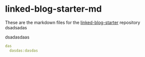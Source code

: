 # linked-blog-starter-md
These are the markdown files for the [linked-blog-starter](https://github.com/matthewwong525/linked-blog-starter) repository
dsadsadas

dsadasdaas

```YAML
das
  dasdas:dasdas
```
